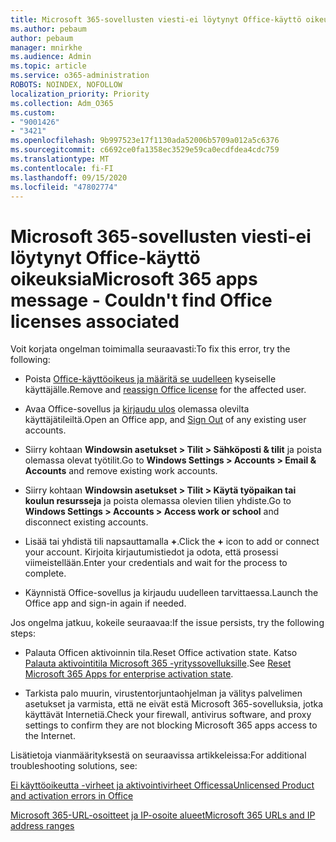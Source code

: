 ```yaml
---
title: Microsoft 365-sovellusten viesti-ei löytynyt Office-käyttö oikeuksia
ms.author: pebaum
author: pebaum
manager: mnirkhe
ms.audience: Admin
ms.topic: article
ms.service: o365-administration
ROBOTS: NOINDEX, NOFOLLOW
localization_priority: Priority
ms.collection: Adm_O365
ms.custom:
- "9001426"
- "3421"
ms.openlocfilehash: 9b997523e17f1130ada52006b5709a012a5c6376
ms.sourcegitcommit: c6692ce0fa1358ec3529e59ca0ecdfdea4cdc759
ms.translationtype: MT
ms.contentlocale: fi-FI
ms.lasthandoff: 09/15/2020
ms.locfileid: "47802774"
---
```

# <a name="microsoft-365-apps-message---couldnt-find-office-licenses-associated"></a><span data-ttu-id="73a79-102">Microsoft 365-sovellusten viesti-ei löytynyt Office-käyttö oikeuksia</span><span class="sxs-lookup"><span data-stu-id="73a79-102">Microsoft 365 apps message - Couldn't find Office licenses associated</span></span>

<span data-ttu-id="73a79-103">Voit korjata ongelman toimimalla seuraavasti:</span><span class="sxs-lookup"><span data-stu-id="73a79-103">To fix this error, try the following:</span></span>

- <span data-ttu-id="73a79-104">Poista [Office-käyttöoikeus ja määritä se uudelleen](https://docs.microsoft.com/microsoft-365/admin/manage/assign-licenses-to-users) kyseiselle käyttäjälle.</span><span class="sxs-lookup"><span data-stu-id="73a79-104">Remove and [reassign Office license](https://docs.microsoft.com/microsoft-365/admin/manage/assign-licenses-to-users) for the affected user.</span></span>

- <span data-ttu-id="73a79-105">Avaa Office-sovellus ja [kirjaudu ulos](https://support.office.com/article/sign-out-of-office-5a20dc11-47e9-4b6f-945d-478cb6d92071) olemassa olevilta käyttäjätileiltä.</span><span class="sxs-lookup"><span data-stu-id="73a79-105">Open an Office app, and [Sign Out](https://support.office.com/article/sign-out-of-office-5a20dc11-47e9-4b6f-945d-478cb6d92071) of any existing user accounts.</span></span>

- <span data-ttu-id="73a79-106">Siirry kohtaan **Windowsin asetukset > Tilit > Sähköposti & tilit** ja poista olemassa olevat työtilit.</span><span class="sxs-lookup"><span data-stu-id="73a79-106">Go to **Windows Settings > Accounts > Email & Accounts** and remove existing work accounts.</span></span>

- <span data-ttu-id="73a79-107">Siirry kohtaan **Windowsin asetukset > Tilit > Käytä työpaikan tai koulun resursseja** ja poista olemassa olevien tilien yhdiste.</span><span class="sxs-lookup"><span data-stu-id="73a79-107">Go to **Windows Settings > Accounts > Access work or school** and disconnect existing accounts.</span></span>

- <span data-ttu-id="73a79-108">Lisää tai yhdistä tili napsauttamalla **+**.</span><span class="sxs-lookup"><span data-stu-id="73a79-108">Click the **+** icon to add or connect your account.</span></span> <span data-ttu-id="73a79-109">Kirjoita kirjautumistiedot ja odota, että prosessi viimeistellään.</span><span class="sxs-lookup"><span data-stu-id="73a79-109">Enter your credentials and wait for the process to complete.</span></span>

- <span data-ttu-id="73a79-110">Käynnistä Office-sovellus ja kirjaudu uudelleen tarvittaessa.</span><span class="sxs-lookup"><span data-stu-id="73a79-110">Launch the Office app and sign-in again if needed.</span></span>

<span data-ttu-id="73a79-111">Jos ongelma jatkuu, kokeile seuraavaa:</span><span class="sxs-lookup"><span data-stu-id="73a79-111">If the issue persists, try the following steps:</span></span>

- <span data-ttu-id="73a79-112">Palauta Officen aktivoinnin tila.</span><span class="sxs-lookup"><span data-stu-id="73a79-112">Reset Office activation state.</span></span> <span data-ttu-id="73a79-113">Katso [Palauta aktivointitila Microsoft 365 -yrityssovelluksille](https://docs.microsoft.com/office365/troubleshoot/activation/reset-office-365-proplus-activation-state).</span><span class="sxs-lookup"><span data-stu-id="73a79-113">See [Reset Microsoft 365 Apps for enterprise activation state](https://docs.microsoft.com/office365/troubleshoot/activation/reset-office-365-proplus-activation-state).</span></span>

- <span data-ttu-id="73a79-114">Tarkista palo muurin, virustentorjuntaohjelman ja välitys palvelimen asetukset ja varmista, että ne eivät estä Microsoft 365-sovelluksia, jotka käyttävät Internetiä.</span><span class="sxs-lookup"><span data-stu-id="73a79-114">Check your firewall, antivirus software, and proxy settings to confirm they are not blocking Microsoft 365 apps access to the Internet.</span></span> 

<span data-ttu-id="73a79-115">Lisätietoja vianmäärityksestä on seuraavissa artikkeleissa:</span><span class="sxs-lookup"><span data-stu-id="73a79-115">For additional troubleshooting solutions, see:</span></span>

[<span data-ttu-id="73a79-116">Ei käyttöoikeutta -virheet ja aktivointivirheet Officessa</span><span class="sxs-lookup"><span data-stu-id="73a79-116">Unlicensed Product and activation errors in Office</span></span>](https://support.office.com/Article/0d23d3c0-c19c-4b2f-9845-5344fedc4380?wt.mc_id=Alchemy_ClientDIA)

[<span data-ttu-id="73a79-117">Microsoft 365-URL-osoitteet ja IP-osoite alueet</span><span class="sxs-lookup"><span data-stu-id="73a79-117">Microsoft 365 URLs and IP address ranges</span></span>](https://docs.microsoft.com/office365/enterprise/urls-and-ip-address-ranges)
